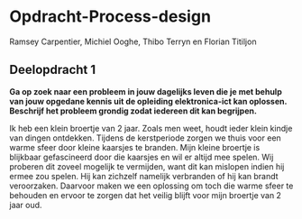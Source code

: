 # Opdracht-Process-design
Ramsey Carpentier, Michiel Ooghe, Thibo Terryn en  Florian Titiljon

## Deelopdracht 1
**Ga op zoek naar een probleem in jouw dagelijks leven die je met behulp van jouw opgedane kennis uit de opleiding elektronica-ict kan oplossen. Beschrijf het probleem grondig zodat iedereen dit kan begrijpen.**

Ik heb een klein broertje van 2 jaar. Zoals men weet, houdt ieder klein kindje van dingen ontdekken. 
Tijdens de kerstperiode zorgen we thuis voor een warme sfeer door kleine kaarsjes te branden. 
Mijn kleine broertje is blijkbaar gefascineerd door die kaarsjes en wil er altijd mee spelen. 
Wij proberen dit zoveel mogelijk te vermijden, want dit kan mislopen indien hij ermee zou spelen.
Hij kan zichzelf namelijk verbranden of hij kan brandt veroorzaken.
Daarvoor maken we een oplossing om toch die warme sfeer te behouden en ervoor te zorgen dat het veilig blijft voor mijn broertje van 2 jaar oud.
